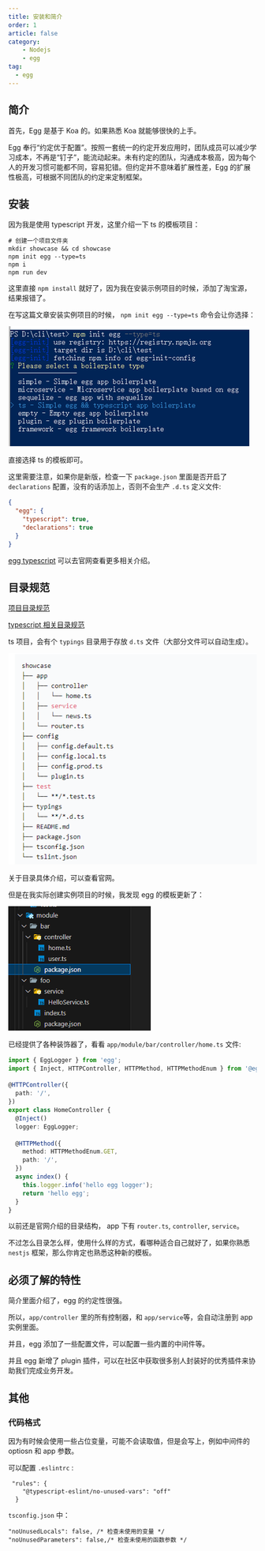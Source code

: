 ```yaml
---
title: 安装和简介
order: 1
article: false
category:
    - Nodejs
    - egg
tag:
  - egg
---
```



## 简介

首先，Egg 是基于 Koa 的。如果熟悉 Koa 就能够很快的上手。

Egg 奉行“约定优于配置”。按照一套统一的约定开发应用时，团队成员可以减少学习成本，不再是“钉子”，能流动起来。未有约定的团队，沟通成本极高，因为每个人的开发习惯可能都不同，容易犯错。但约定并不意味着扩展性差，Egg 的扩展性极高，可根据不同团队的约定来定制框架。

## 安装

因为我是使用 typescript 开发，这里介绍一下 ts 的模板项目：

```shell
# 创建一个项目文件夹
mkdir showcase && cd showcase
npm init egg --type=ts
npm i
npm run dev
```

这里直接 `npm install` 就好了，因为我在安装示例项目的时候，添加了淘宝源，结果报错了。

在写这篇文章安装实例项目的时候， `npm init egg --type=ts` 命令会让你选择：

![](images/egg1.png)

直接选择 ts 的模板即可。

这里需要注意，如果你是新版，检查一下 `package.json` 里面是否开启了 `declarations` 配置，没有的话添加上，否则不会生产 `.d.ts` 定义文件:

```json
{
  "egg": {
    "typescript": true,
    "declarations": true
  }
}
```

[egg typescript](https://www.eggjs.org/zh-CN/tutorials/typescript) 可以去官网查看更多相关介绍。


## 目录规范

[项目目录规范](https://www.eggjs.org/zh-CN/basics/structure)

[typescript 相关目录规范](https://www.eggjs.org/zh-CN/tutorials/typescript#%E7%9B%AE%E5%BD%95%E8%A7%84%E8%8C%83)

ts 项目，会有个 `typings` 目录用于存放 `d.ts` 文件（大部分文件可以自动生成）。

![](images/egg2.png)

关于目录具体介绍，可以查看官网。

但是在我实际创建实例项目的时候，我发现 egg 的模板更新了：

![](images/egg3.png)

已经提供了各种装饰器了，看看 `app/module/bar/controller/home.ts` 文件:

```typescript
import { EggLogger } from 'egg';
import { Inject, HTTPController, HTTPMethod, HTTPMethodEnum } from '@eggjs/tegg';

@HTTPController({
  path: '/',
})
export class HomeController {
  @Inject()
  logger: EggLogger;

  @HTTPMethod({
    method: HTTPMethodEnum.GET,
    path: '/',
  })
  async index() {
    this.logger.info('hello egg logger');
    return 'hello egg';
  }
}
```

以前还是官网介绍的目录结构， app 下有 `router.ts`, `controller`, `service`。

不过怎么目录怎么样，使用什么样的方式，看哪种适合自己就好了，如果你熟悉 `nestjs` 框架，那么你肯定也熟悉这种新的模板。


## 必须了解的特性

简介里面介绍了，egg 的约定性很强。

所以，`app/controller` 里的所有控制器，和 `app/service`等，会自动注册到 app 实例里面。

并且，egg 添加了一些配置文件，可以配置一些内置的中间件等。

并且 egg 新增了 plugin 插件，可以在社区中获取很多别人封装好的优秀插件来协助我们完成业务开发。

## 其他

### 代码格式

因为有时候会使用一些占位变量，可能不会读取值，但是会写上，例如中间件的 optiosn 和 app 参数。

可以配置 `.eslintrc` :

```text
 "rules": {
    "@typescript-eslint/no-unused-vars": "off"
  }
```

`tsconfig.json` 中：

```text
"noUnusedLocals": false, /* 检查未使用的变量 */
"noUnusedParameters": false,/* 检查未使用的函数参数 */
```
